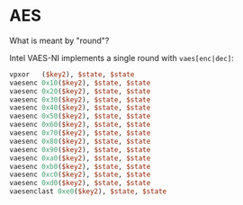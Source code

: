 # AES

What is meant by "round"?

Intel VAES-NI implements a single round with `vaes[enc|dec]`:

```perl
vpxor	($key2), $state, $state
vaesenc	0x10($key2), $state, $state
vaesenc	0x20($key2), $state, $state
vaesenc	0x30($key2), $state, $state
vaesenc	0x40($key2), $state, $state
vaesenc	0x50($key2), $state, $state
vaesenc	0x60($key2), $state, $state
vaesenc	0x70($key2), $state, $state
vaesenc	0x80($key2), $state, $state
vaesenc	0x90($key2), $state, $state
vaesenc	0xa0($key2), $state, $state
vaesenc	0xb0($key2), $state, $state
vaesenc	0xc0($key2), $state, $state
vaesenc	0xd0($key2), $state, $state
vaesenclast	0xe0($key2), $state, $state
```
